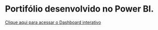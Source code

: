 # Portifólio desenvolvido no Power BI.



[Clique aqui para acessar o Dashboard interativo](https://app.powerbi.com/view?r=eyJrIjoiZGM3OTdjYTEtYzYyMy00YWIxLTgzMzktYTllMWE2Njc1NGVmIiwidCI6IjVjYTQ5NWRkLWQ0ZmEtNGVmMy04MDdmLWNkZmNjNTBlNDQ2OSJ9)
